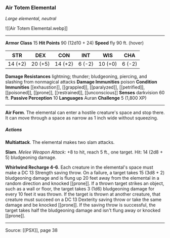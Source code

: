 ### Air Totem Elemental
_Large elemental, neutral_

![[Air Totem Elemental.webp]]




---

**Armor Class** 15
**Hit Points** 90 (12d10 + 24)
**Speed** fly 90 ft. (hover)

| STR     | DEX     | CON     | INT     | WIS     | CHA     |
|---------|---------|---------|---------|---------|---------|
| 14 (+2) | 20 (+5) | 14 (+2) | 6 (-2) | 10 (+0) | 6 (-2) |

**Damage Resistances** lightning; thunder; bludgeoning, piercing, and slashing from nonmagical attacks
**Damage Immunities** poison
**Condition Immunities** [[exhaustion]], [[grappled]], [[paralyzed]], [[petrified]], [[poisoned]], [[prone]], [[restrained]], [[unconscious]]
**Senses** darkvision 60 ft.
**Passive Perception** 10
**Languages** Auran
**Challenge** 5 (1,800 XP)

---

**Air Form**. The elemental can enter a hostile creature's space and stop there. It can move through a space as narrow as 1 inch wide without squeezing.

##### Actions
**Multiattack**. The elemental makes two slam attacks.

**Slam**. _Melee Weapon Attack:_ +8 to hit, reach 5 ft., one target. Hit: 14 (2d8 + 5) bludgeoning damage.

**Whirlwind Recharge 4-6**. Each creature in the elemental's space must make a DC 13 Strength saving throw. On a failure, a target takes 15 (3d8 + 2) bludgeoning damage and is flung up 20 feet away from the elemental in a random direction and knocked [[prone]]. If a thrown target strikes an object, such as a wall or floor, the target takes 3 (1d6) bludgeoning damage for every 10 feet it was thrown. If the target is thrown at another creature, that creature must succeed on a DC 13 Dexterity saving throw or take the same damage and be knocked [[prone]]. If the saving throw is successful, the target takes half the bludgeoning damage and isn't flung away or knocked [[prone]].


---

Source: [[PSX]], page 38